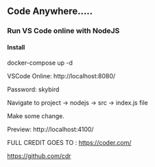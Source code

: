 ## Code Anywhere.....
### Run VS Code online with NodeJS

#### Install
docker-compose up -d

VSCode Online: http://localhost:8080/

Password: skybird

Navigate to project -> nodejs -> src -> index.js file

Make some change.

Preview: http://localhost:4100/


FULL CREDIT GOES TO : 
https://coder.com/

https://github.com/cdr

